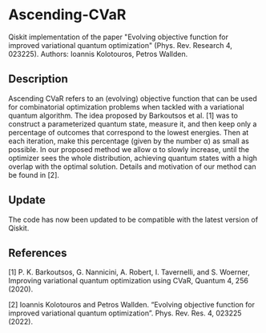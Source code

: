 # Ascending-CVaR

Qiskit implementation of the paper "Evolving objective function for improved variational quantum optimization"  (Phys. Rev. Research 4, 023225). Authors: Ioannis Kolotouros, Petros Wallden.


## Description
Ascending CVaR refers to an (evolving) objective function that can be used for combinatorial optimization problems when tackled with a variational quantum algorithm. The idea proposed by Barkoutsos et al. [1] was to construct a parameterized quantum state, measure it, and then keep only a percentage of outcomes that correspond to the lowest energies. Then at each iteration, make this percentage (given by the number α) as small as possible. In our proposed method we allow α to slowly increase, until the optimizer sees the whole distribution, achieving quantum states with a high overlap with the optimal solution. Details and motivation of our method can be found in [2].

## Update
The code has now been updated to be compatible with the latest version of Qiskit.

## References
[1] P. K. Barkoutsos, G. Nannicini, A. Robert, I. Tavernelli, and S. Woerner, Improving variational quantum optimization using CVaR, Quantum 4, 256 (2020).

[2] Ioannis Kolotouros and Petros Wallden. “Evolving objective function for improved variational quantum optimization”. Phys. Rev. Res. 4, 023225 (2022).


